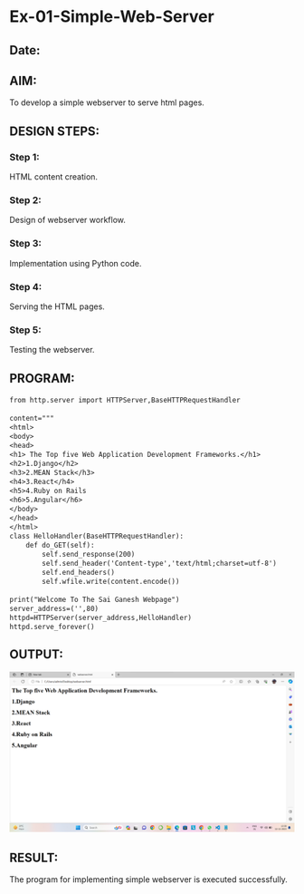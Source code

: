 # Ex-01-Simple-Web-Server
## Date:

## AIM:
To develop a simple webserver to serve html pages.

## DESIGN STEPS:
### Step 1: 
HTML content creation.

### Step 2:
Design of webserver workflow.

### Step 3:
Implementation using Python code.

### Step 4:
Serving the HTML pages.

### Step 5:
Testing the webserver.

## PROGRAM:
```
from http.server import HTTPServer,BaseHTTPRequestHandler

content="""
<html>
<body>
<head>
<h1> The Top five Web Application Development Frameworks.</h1>
<h2>1.Django</h2>
<h3>2.MEAN Stack</h3>
<h4>3.React</h4>
<h5>4.Ruby on Rails
<h6>5.Angular</h6>
</body>
</head>
</html>
class HelloHandler(BaseHTTPRequestHandler):
    def do_GET(self):
        self.send_response(200)
        self.send_header('Content-type','text/html;charset=utf-8')
        self.end_headers()
        self.wfile.write(content.encode())

print("Welcome To The Sai Ganesh Webpage")
server_address=('',80)
httpd=HTTPServer(server_address,HelloHandler)
httpd.serve_forever()
```
## OUTPUT:
![Alt text](<Simple Web Server.png>)
## RESULT:
The program for implementing simple webserver is executed successfully.

